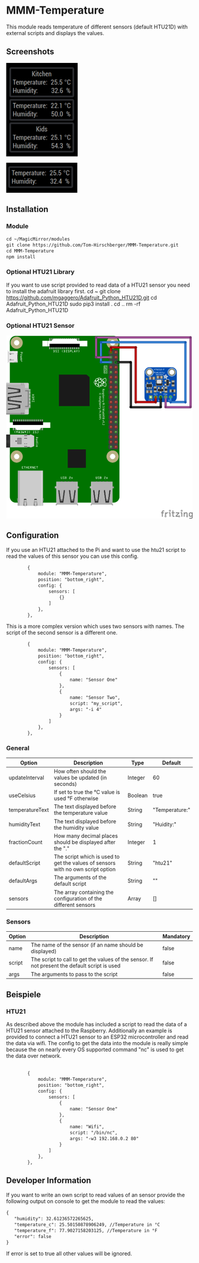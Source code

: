 # MMM-Temperature ##
This module reads temperature of different sensors (default HTU21D) with external scripts and displays the values.

## Screenshots ##
![alt text](https://github.com/Tom-Hirschberger/MMM-Temperature/raw/master/examples/threeSensorsOneNameless.png "Three Sensors")

![alt text](https://github.com/Tom-Hirschberger/MMM-Temperature/raw/master/examples/oneNamelessSensor.png "One Sensor")

## Installation ##
### Module ###
	cd ~/MagicMirror/modules
    git clone https://github.com/Tom-Hirschberger/MMM-Temperature.git
    cd MMM-Temperature
    npm install

### Optional HTU21 Library ###
If you want to use script provided to read data of a HTU21 sensor you need to install the adafruit library first.
    cd ~
    git clone https://github.com/mgaggero/Adafruit_Python_HTU21D.git
    cd Adafruit_Python_HTU21D
    sudo pip3 install .
    cd ..
    rm -rf Adafruit_Python_HTU21D

### Optional HTU21 Sensor ###
![alt text](https://github.com/Tom-Hirschberger/MMM-Temperature/raw/master/examples/htu21/htu21.png "Wiring HTU21")

## Configuration ##
If you use an HTU21 attached to the Pi and want to use the htu21 script to read the values of this sensor you can use this config.

```json5
        {
            module: "MMM-Temperature",
	        position: "bottom_right",
	        config: {
		        sensors: [
                    {}
                ]
            },
        },
```

This is a more complex version which uses two sensors with names. The script of the second sensor is a different one.

```json5
        {
            module: "MMM-Temperature",
            position: "bottom_right",
            config: {
			    sensors: [
                    {
                        name: "Sensor One"
                    },
                    {
                        name: "Sensor Two",
                        script: "my_script",
                        args: "-i 4"
                    }
                ]
            },
        },
```

### General ###
| Option  | Description | Type | Default |
| ------- | --- | --- | --- |
| updateInterval | How often should the values be updated (in seconds) | Integer | 60 |
| useCelsius | If set to true the °C value is used °F otherwise | Boolean | true |
| temperatureText | The text displayed before the temperature value | String | "Temperature:" |
| humidityText | The text displayed before the humidity value | String | "Huidity:" |
| fractionCount | How many decimal places should be displayed after the "." | Integer | 1 |
| defaultScript | The script which is used to get the values of sensors with no own script option | String | "htu21" |
| defaultArgs | The arguments of the default script | String | "" |
| sensors | The array containing the configuration of the different sensors | Array | [] |

### Sensors ###
| Option  | Description | Mandatory |
| ------- | --- | --- |
| name | The name of the sensor (if an name should be displayed) | false |
| script | The script to call to get the values of the sensor. If not present the default script is used | false |
| args | The arguments to pass to the script | false |

## Beispiele ##
### HTU21 ###
As described above the module has included a script to read the data of a HTU21 sensor attached to the Raspberry.
Additionally an example is provided to connect a HTU21 sensor to an ESP32 microcontroller and read the data via wifi.
The config to get the data into the module is really simple because the on nearly every OS supported command "nc" is used to get the data over network.
```json5

        {
			module: "MMM-Temperature",
			position: "bottom_right",
			config: {
				sensors: [
					{
                        name: "Sensor One"
                    },
					{
						name: "Wifi",
						script: "/bin/nc",
						args: "-w3 192.168.0.2 80"
					}
				]
			},
		},

```


## Developer Information ##
If you want to write an own script to read values of an sensor provide the following output on console to get the module to read the values:
```json5
{
   "humidity": 32.61236572265625,
   "temperature_c": 25.50150878906249, //Temperature in °C
   "temperature_f": 77.9027158203125, //Temperature in °F
   "error": false
}
```

If error is set to true all other values will be ignored.
